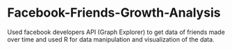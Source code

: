 # Facebook-Friends-Growth-Analysis
Used facebook developers API (Graph Explorer) to get data of friends made over time and used R for data manipulation and visualization of the data.
